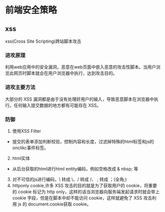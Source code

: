 # 前端安全策略

## xss
xss(Cross Site Scripting)跨站脚本攻击
### 进攻原理
利用web应用中的安全漏洞，恶意在web页面中嵌入恶意的攻击性脚本。当用户浏览此网页时脚本就会在用户浏览器中执行，达到攻击目的。

### 进攻主要方法
大部分的 XSS 漏洞都是由于没有处理好用户的输入，导致恶意脚本在浏览器中执行。任何输入提交数据的地方都有可能存在 XSS。

### 防御
1. 使用XSS Filter
- 提交的表单添加判断校验，控制内容和长度，过滤掉特殊的html标签和js的onclikc事件标签。
2. html实体
- 从后台获取的html进行html entity编码，例如空格改成 & nbsp; 等
3. 对不可信的js进行编码，\ 转成 \\、/ 转成 \/、 ; 转成 ；(全角;)
4. httponly cookie,许多 XSS 攻击的目的就是为了获取用户的 cookie，将重要的 cookie 标记为 http only，这样的话当浏览器向服务端发起请求时就会带上 cookie 字段，但是在脚本中却不能访问 cookie，这样就避免了 XSS 攻击利用 js 的 document.cookie获取 cookie。